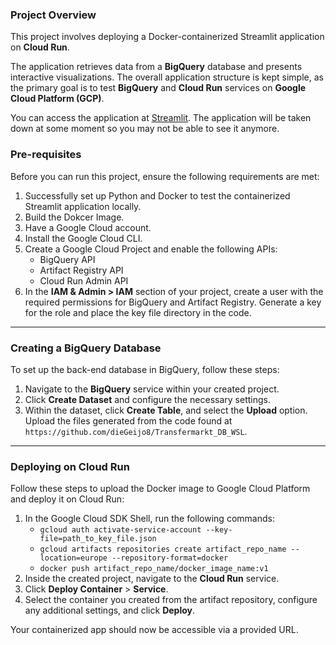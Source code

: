 ### **Project Overview**  

This project involves deploying a Docker-containerized Streamlit application on **Cloud Run**.  

The application retrieves data from a **BigQuery** database and presents interactive visualizations. The overall application structure is kept simple, as the primary goal is to test **BigQuery** and **Cloud Run** services on **Google Cloud Platform (GCP)**.  

You can access the application at [Streamlit](https://gcpstreamlitfootball-711519321063.europe-southwest1.run.app/). The application will be taken down at some moment so you may not be able to see it anymore.

### **Pre-requisites**

Before you can run this project, ensure the following requirements are met:

1. Successfully set up Python and Docker to test the containerized Streamlit application locally.
2. Build the Dokcer Image.
3. Have a Google Cloud account.
4. Install the Google Cloud CLI.
5. Create a Google Cloud Project and enable the following APIs:
   - BigQuery API
   - Artifact Registry API
   - Cloud Run Admin API
6. In the **IAM & Admin > IAM** section of your project, create a user with the required permissions for BigQuery and Artifact Registry. 
Generate a key for the role and place the key file directory in the code.

---

### **Creating a BigQuery Database**
To set up the back-end database in BigQuery, follow these steps:

1. Navigate to the **BigQuery** service within your created project.
2. Click **Create Dataset** and configure the necessary settings.
3. Within the dataset, click **Create Table**, and select the **Upload** option. Upload the files generated from the code found at `https://github.com/dieGeijo8/Transfermarkt_DB_WSL`.

---

### **Deploying on Cloud Run**
Follow these steps to upload the Docker image to Google Cloud Platform and deploy it on Cloud Run:

1. In the Google Cloud SDK Shell, run the following commands:
   - `gcloud auth activate-service-account --key-file=path_to_key_file.json`
   - `gcloud artifacts repositories create artifact_repo_name --location=europe --repository-format=docker`
   - `docker push artifact_repo_name/docker_image_name:v1`
2. Inside the created project, navigate to the **Cloud Run** service.
3. Click **Deploy Container** > **Service**.
4. Select the container you created from the artifact repository, configure any additional settings, and click **Deploy**.

Your containerized app should now be accessible via a provided URL.
